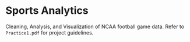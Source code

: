# Sports Analytics
Cleaning, Analysis, and Visualization of NCAA football game data. Refer to `Practice1.pdf` for project guidelines.
